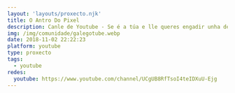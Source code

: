 ```yaml
---
layout: 'layouts/proxecto.njk'
title: O Antro Do Pixel
description: Canle de Youtube - Se é a túa e lle queres engadir unha descripción e etiquetas, ponte en contacto con nós.
img: /img/comunidade/galegotube.webp
date: 2018-11-02 22:22:23
platform: youtube
type: proxecto
tags:
  - youtube
redes:
  youtube: https://www.youtube.com/channel/UCgUB8RfTsoI4teIDXuU-Ejg
---
```


